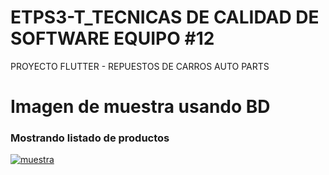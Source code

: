 # ETPS3-T_TECNICAS DE CALIDAD DE SOFTWARE EQUIPO #12
 PROYECTO FLUTTER - REPUESTOS DE CARROS AUTO PARTS

# Imagen de muestra usando BD
### Mostrando listado de productos

[![muestra](https://i.ibb.co/G9YXksB/Captura.png "muestra")](https://i.ibb.co/G9YXksB/Captura.png "muestra")
